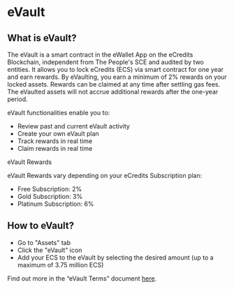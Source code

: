 # eVault
## What is eVault?
The eVault is a smart contract in the eWallet App on the eCredits Blockchain, independent from The People's SCE and audited by two entities. It allows you to lock eCredits (ECS) via smart contract for one year and earn rewards.
By eVaulting, you earn a minimum of 2% rewards on your locked assets. Rewards can be claimed at any time after settling gas fees. The eVaulted assets will not accrue additional rewards after the one-year period.

eVault functionalities enable you to:

- Review past and current eVault activity
- Create your own eVault plan
- Track rewards in real time
- Claim rewards in real time

eVault Rewards

eVault Rewards vary depending on your eCredits Subscription plan:

- Free Subscription: 2% 
- Gold Subscription: 3%
- Platinum Subscription: 6%

## How to eVault?
- Go to "Assets" tab 
- Click the "eVault" icon
- Add your ECS to the eVault by selecting the desired amount (up to a maximum of 3.75 million ECS)

Find out more in the “eVault Terms” document [here](https://dl.ecredits.com/legal/eVault_terms.pdf).


